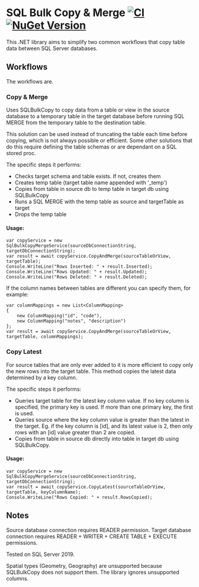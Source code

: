 ﻿# SQL Bulk Copy & Merge [![CI](https://github.com/stevekirks/sql-bulk-copy-merge/actions/workflows/ci.yml/badge.svg)](https://github.com/stevekirks/sql-bulk-copy-merge/actions/workflows/ci.yml) [![NuGet Version](http://img.shields.io/nuget/v/SqlBulkCopyMerge.svg?style=flat)](https://www.nuget.org/packages/SqlBulkCopyMerge/)

This .NET library aims to simplify two common workflows that copy table data between SQL Server databases.

## Workflows
The workflows are.

### Copy & Merge
Uses SQLBulkCopy to copy data from a table or view in the source database to a temporary table in the target database before running SQL MERGE from the temporary table to the destination table.

This solution can be used instead of truncating the table each time before copying, which is not always possible or efficient.
Some other solutions that do this require defining the table schemas or are dependant on a SQL stored proc.

The specific steps it performs:
-   Checks target schema and table exists. If not, creates them
-   Creates temp table (target table name appended with '_temp')
-   Copies from table in source db to temp table in target db using SQLBulkCopy
-   Runs a SQL MERGE with the temp table as source and targetTable as target
-   Drops the temp table

#### Usage:
```
var copyService = new SqlBulkCopyMergeService(sourceDbConnectionString, targetDbConnectionString);
var result = await copyService.CopyAndMerge(sourceTableOrView, targetTable);
Console.WriteLine("Rows Inserted: " + result.Inserted);
Console.WriteLine("Rows Updated: " + result.Updated);
Console.WriteLine("Rows Deleted: " + result.Deleted);
```

If the column names between tables are different you can specify them, for example:
```
var columnMappings = new List<ColumnMapping>
{
    new ColumnMapping("id", "code"),
    new ColumnMapping("notes", "description")
};
var result = await copyService.CopyAndMerge(sourceTableOrView, targetTable, columnMappings);
```

### Copy Latest
For source tables that are only ever added to it is more efficient to copy only the new rows into the target table.
This method copies the latest data determined by a key column.

The specific steps it performs:
-   Queries target table for the latest key column value.
    If no key column is specified, the primary key is used. If more than one primary key, the first is used.
-   Queries source where the key column value is greater than the latest in the target.
    Eg. if the key column is [id], and its latest value is 2, then only rows with an [id] value greater than 2 are copied.
-   Copies from table in source db directly into table in target db using SQLBulkCopy.

#### Usage:
```
var copyService = new SqlBulkCopyMergeService(sourceDbConnectionString, targetDbConnectionString);
var result = await copyService.CopyLatest(sourceTableOrView, targetTable, keyColumnName);
Console.WriteLine("Rows Copied: " + result.RowsCopied);
```

## Notes
Source database connection requires READER permission.
Target database connection requires READER + WRITER + CREATE TABLE + EXECUTE permissions.

Tested on SQL Server 2019.

Spatial types (Geometry, Geography) are unsupported because SQLBulkCopy does not support them. The library ignores unsupported columns.
